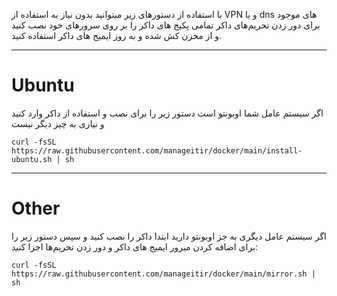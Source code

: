 با استفاده از دستورهای زیر میتوانید بدون نیاز به استفاده از VPN و یا dns های موجود برای دور زدن تحریم‌های داکر تمامی پکیج های داکر را بر روی سرورهای خود نصب کنید و از مخزن کش شده و به روز ایمیج های داکر استفاده کنید.

---

# Ubuntu

اگر سیستم عامل شما اوبونتو است دستور زیر را برای نصب و استفاده از داکر وارد کنید و نیازی به چیز دیگر نیست
```shell
curl -fsSL https://raw.githubusercontent.com/manageitir/docker/main/install-ubuntu.sh | sh
```

---
# Other
اگر سیستم عامل دیگری به جز اوبونتو دارید ابتدا داکر را نصب کنید و سپس دستور زیر را برای اضافه کردن میرور ایمیج های داکر و دور زدن تحریم‌ها اجرا کنید:

```shell
curl -fsSL https://raw.githubusercontent.com/manageitir/docker/main/mirror.sh | sh
```